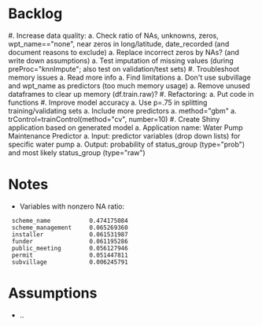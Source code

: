 # Backlog

#. Increase data quality:
    a. Check ratio of NAs, unknowns, zeros, wpt_name=="none", near zeros in long/latitude, date_recorded (and document reasons to exclude)
    a. Replace incorrect zeros by NAs? (and write down assumptions)
    a. Test imputation of missing values (during preProc="knnImpute"; also test on validation/test sets)
#. Troubleshoot memory issues
    a. Read more info
    a. Find limitations
    a. Don't use subvillage and wpt_name as predictors (too much memory usage)
    a. Remove unused dataframes to clear up memory (df.train.raw)?
#. Refactoring:
    a. Put code in functions
#. Improve model accuracy
    a. Use p=.75 in splitting training/validating sets
    a. Include more predictors
    a. method="gbm"
    a. trControl=trainControl(method="cv", number=10)
#. Create Shiny application based on generated model
    a. Application name: Water Pump Maintenance Predictor
    a. Input: predictor variables (drop down lists) for specific water pump
    a. Output: probability of status_group (type="prob") and most likely status_group (type="raw")


# Notes

* Variables with nonzero NA ratio:

```
 scheme_name           0.474175084
 scheme_management     0.065269360
 installer             0.061531987
 funder                0.061195286
 public_meeting        0.056127946
 permit                0.051447811
 subvillage            0.006245791
```


# Assumptions

* ..